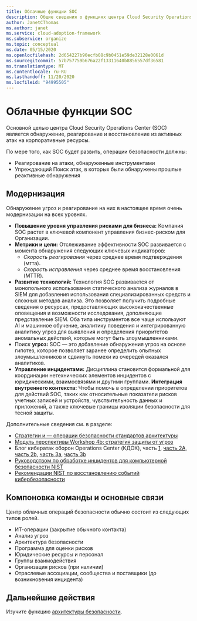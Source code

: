 ```yaml
---
title: Облачные функции SOC
description: Общие сведения о функциях центра Cloud Security Operations (SOC).
author: JanetCThomas
ms.author: janet
ms.service: cloud-adoption-framework
ms.subservice: organize
ms.topic: conceptual
ms.date: 05/15/2020
ms.openlocfilehash: 2d654227b90ecfb08c9b0451e59de32128e0061d
ms.sourcegitcommit: 57b757759b676a22f13311640b8856557df36581
ms.translationtype: MT
ms.contentlocale: ru-RU
ms.lasthandoff: 11/20/2020
ms.locfileid: "94995505"
---
```

<!-- docutune:casing CDOC "Cyber Defense Operations Center" -->
<!-- cSpell:ignore CISO MTTA MTTR SIEM NIST SOCs CDOC -->

# <a name="cloud-soc-functions"></a>Облачные функции SOC

Основной целью центра Cloud Security Operations Center (SOC) является обнаружение, реагирование и восстановление из активных атак на корпоративные ресурсы.

По мере того, как SOC будет развить, операции безопасности должны:

- Реагирование на атаки, обнаруженные инструментами
- Упреждающий Поиск атак, в которых были обнаружены прошлые реактивные обнаружения

## <a name="modernization"></a>Модернизация

Обнаружение угроз и реагирование на них в настоящее время очень модернизации на всех уровнях.

- **Повышение уровня управления рисками для бизнеса:** Компания SOC растет в ключевой компонент управления бизнес-риском для Организации.
- **Метрики и цели:** Отслеживание эффективности SOC развивается с момента обнаружения следующих ключевых индикаторов:
  - _Скорость реагирования_ через среднее время подтверждения (мтта).
  - _Скорость исправления_ через среднее время восстановления (MTTR).
- **Развитие технологий:** Технология SOC развивается от монопольного использования статического анализа журналов в SIEM для добавления использования специализированных средств и сложных методов анализа. Это позволяет получить подробные сведения о ресурсах, предоставляющих высококачественные оповещения и возможности исследования, дополняющие представление SIEM. Оба типа инструментов все чаще используют AI и машинное обучение, аналитику поведения и интегрированную аналитику угроз для выявления и определения приоритетов аномальных действий, которые могут быть злоумышленниками.
- Поиск **угроз:** SOC — это добавление обнаружения угроз на основе гипотез, которое позволяет заранее определить опытных злоумышленников и сдвинуть помехи из очередей оказался аналитиков.
- **Управление инцидентами:** Дисциплина становится формальной для координации нетехнических элементов инцидентов с юридическими, взаимосвязями и другими группами.
**Интеграция внутреннего контекста:** Чтобы помочь в определении приоритетов для действий SOC, таких как относительные показатели рисков учетных записей и устройств, чувствительность данных и приложений, а также ключевые границы изоляции безопасности для тесной защиты.

 Дополнительные сведения см. в разделе:

- [Стратегии и &mdash; операции безопасности стандартов архитектуры](/security/compass/security-operations-videos-and-decks)
- [Модуль перспективы Workshop 4b: стратегия защиты от угроз](/security/ciso-workshop/ciso-workshop-module-4b)
- Блог кибератак оборон Operations Center (КДОК), часть [1](https://www.microsoft.com/security/blog/2019/02/21/lessons-learned-from-the-microsoft-soc-part-1-organization), [часть 2A](https://www.microsoft.com/security/blog/2019/04/23/lessons-learned-microsoft-soc-part-2-organizing-people), [часть 2b](https://www.microsoft.com/security/blog/2019/06/06/lessons-learned-from-the-microsoft-soc-part-2b-career-paths-and-readiness), [часть 3a](https://www.microsoft.com/security/blog/2019/10/07/ciso-series-lessons-learned-from-the-microsoft-soc-part-3a-choosing-soc-tools), [часть 3b](https://www.microsoft.com/security/blog/2019/12/23/ciso-series-lessons-learned-from-the-microsoft-soc-part-3b-a-day-in-the-life)
- [Руководством по обработке инцидентов для компьютерной безопасности NIST](https://nvlpubs.nist.gov/nistpubs/SpecialPublications/NIST.SP.800-61r2.pdf)
- [Рекомендации NIST по восстановлению событий кибербезопасности](https://nvlpubs.nist.gov/nistpubs/SpecialPublications/NIST.SP.800-184.pdf)

## <a name="team-composition-and-key-relationships"></a>Компоновка команды и основные связи

Центр облачных операций безопасности обычно состоит из следующих типов ролей.

- ИТ-операции (закрытие обычного контакта)
- Анализ угроз
- Архитектура безопасности
- Программа для оценки рисков
- Юридические ресурсы и персонал
- Группы взаимодействия
- Организация рисков (при наличии)
- Отраслевые ассоциации, сообщества и поставщики (до возникновения инцидента)

## <a name="next-steps"></a>Дальнейшие действия

Изучите функцию [архитектуры безопасности](./cloud-security-architecture.md).
